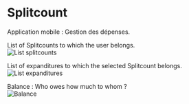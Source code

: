 # Splitcount
Application mobile : Gestion des dépenses.

List of Splitcounts to which the user belongs.  
![List splitcounts](https://user-images.githubusercontent.com/45766698/179532762-e29d45fd-29f8-4c9c-9f37-a8baa465ac1a.PNG)    

List of expanditures to which the selected Splitcount belongs.  
![List expanditures](https://user-images.githubusercontent.com/45766698/179532941-1615082c-2f10-47f6-9ae5-5459632d9f13.PNG)    

Balance : Who owes how much to whom ?  
![Balance](https://user-images.githubusercontent.com/45766698/179533058-efa2f673-fab8-400e-801c-19eb1c335631.PNG)    
